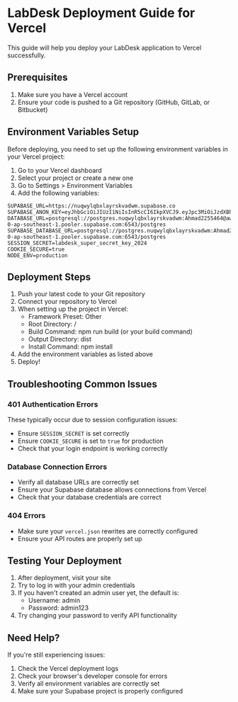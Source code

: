 # LabDesk Deployment Guide for Vercel

This guide will help you deploy your LabDesk application to Vercel successfully.

## Prerequisites

1. Make sure you have a Vercel account
2. Ensure your code is pushed to a Git repository (GitHub, GitLab, or Bitbucket)

## Environment Variables Setup

Before deploying, you need to set up the following environment variables in your Vercel project:

1. Go to your Vercel dashboard
2. Select your project or create a new one
3. Go to Settings > Environment Variables
4. Add the following variables:

```
SUPABASE_URL=https://nuqwylqbxlayrskvadwm.supabase.co
SUPABASE_ANON_KEY=eyJhbGciOiJIUzI1NiIsInR5cCI6IkpXVCJ9.eyJpc3MiOiJzdXBhYmFzZSIsInJlZiI6Im51cXd5bHFieGxheXJza3ZhZHdtIiwicm9sZSI6ImFub24iLCJpYXQiOjE3NTQ3NDc4NjcsImV4cCI6MjA3MDMxOTg2N30.idrUVnsACqH7Z2PIWf0R4ix1YknzRyRARjShWtJTUVs
DATABASE_URL=postgresql://postgres.nuqwylqbxlayrskvadwm:Ahmad2255464@aws-0-ap-southeast-1.pooler.supabase.com:6543/postgres
SUPABASE_DATABASE_URL=postgresql://postgres.nuqwylqbxlayrskvadwm:Ahmad2255464@aws-0-ap-southeast-1.pooler.supabase.com:6543/postgres
SESSION_SECRET=labdesk_super_secret_key_2024
COOKIE_SECURE=true
NODE_ENV=production
```

## Deployment Steps

1. Push your latest code to your Git repository
2. Connect your repository to Vercel
3. When setting up the project in Vercel:
   - Framework Preset: Other
   - Root Directory: /
   - Build Command: npm run build (or your build command)
   - Output Directory: dist
   - Install Command: npm install
4. Add the environment variables as listed above
5. Deploy!

## Troubleshooting Common Issues

### 401 Authentication Errors

These typically occur due to session configuration issues:
- Ensure `SESSION_SECRET` is set correctly
- Ensure `COOKIE_SECURE` is set to `true` for production
- Check that your login endpoint is working correctly

### Database Connection Errors

- Verify all database URLs are correctly set
- Ensure your Supabase database allows connections from Vercel
- Check that your database credentials are correct

### 404 Errors

- Make sure your `vercel.json` rewrites are correctly configured
- Ensure your API routes are properly set up

## Testing Your Deployment

1. After deployment, visit your site
2. Try to log in with your admin credentials
3. If you haven't created an admin user yet, the default is:
   - Username: admin
   - Password: admin123
4. Try changing your password to verify API functionality

## Need Help?

If you're still experiencing issues:
1. Check the Vercel deployment logs
2. Check your browser's developer console for errors
3. Verify all environment variables are correctly set
4. Make sure your Supabase project is properly configured
